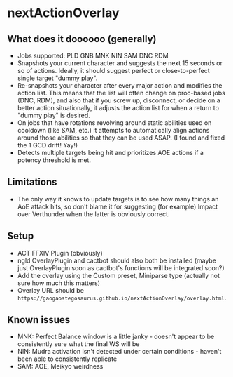 # nextActionOverlay

## What does it doooooo (generally)

- Jobs supported: PLD GNB MNK NIN SAM DNC RDM
- Snapshots your current character and suggests the next 15 seconds or so of actions. Ideally, it should suggest perfect or close-to-perfect single target "dummy play".
- Re-snapshots your character after every major action and modifies the action list. This means that the list will often change on proc-based jobs (DNC, RDM), and also that if you screw up, disconnect, or decide on a better action situationally, it adjusts the action list for when a return to "dummy play" is desired.
- On jobs that have rotations revolving around static abilities used on cooldown (like SAM, etc.) it attempts to automatically align actions around those abilities so that they can be used ASAP. (I found and fixed the 1 GCD drift! Yay!)
- Detects multiple targets being hit and prioritizes AOE actions if a potency threshold is met.

## Limitations

- The only way it knows to update targets is to see how many things an AoE attack hits, so don't blame it for suggesting (for example) Impact over Verthunder when the latter is obviously correct.

## Setup

- ACT FFXIV Plugin (obviously)
- ngld OverlayPlugin and cactbot should also both be installed (maybe just OverlayPlugin soon as cactbot's functions will be integrated soon?)
- Add the overlay using the Custom preset, Miniparse type (actually not sure how much this matters)
- Overlay URL should be `https://gaogaostegosaurus.github.io/nextActionOverlay/overlay.html`.

## Known issues

- MNK: Perfect Balance window is a little janky - doesn't appear to be consistently sure what the final WS will be
- NIN: Mudra activation isn't detected under certain conditions - haven't been able to consistently replicate
- SAM: AOE, Meikyo weirdness
